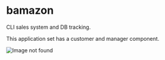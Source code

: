 # bamazon
CLI sales system and DB tracking.

This application set has a customer and manager component.

<!-- ![alt text](http://url/to/img.png) -->
![Image not found](/images1.PNG?raw=true "Optional Title")